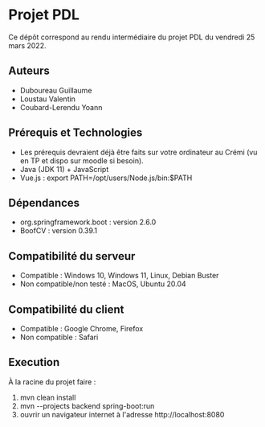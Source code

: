 # Projet PDL

Ce dépôt correspond au rendu intermédiaire du projet PDL du vendredi 25 mars 2022.

## Auteurs

* Duboureau Guillaume
* Loustau Valentin
* Coubard-Lerendu Yoann

## Prérequis et Technologies

* Les prérequis devraient déjà être faits sur votre ordinateur au Crémi (vu en TP et dispo sur moodle si besoin).
* Java (JDK 11) + JavaScript
* Vue.js : export PATH=/opt/users/Node.js/bin:$PATH

## Dépendances

* org.springframework.boot : version 2.6.0
* BoofCV : version 0.39.1

## Compatibilité du serveur

* Compatible : Windows 10, Windows 11, Linux, Debian Buster
* Non compatible/non testé : MacOS, Ubuntu 20.04

## Compatibilité du client

* Compatible : Google Chrome, Firefox
* Non compatible : Safari

## Execution 

À la racine du projet faire : 
1. mvn clean install
2. mvn --projects backend spring-boot:run
3. ouvrir un navigateur internet à l'adresse http://localhost:8080

